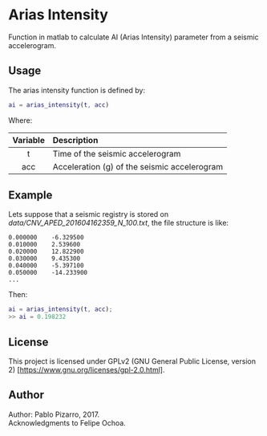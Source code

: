 # Arias Intensity
Function in matlab to calculate AI (Arias Intensity) parameter from a seismic accelerogram.

## Usage

The arias intensity function is defined by:

```matlab
ai = arias_intensity(t, acc)
```

Where:

| Variable | Description |
| :-: | :--|
| t | Time of the seismic accelerogram |
| acc | Acceleration (g) of the seismic accelerogram |

## Example

Lets suppose that a seismic registry is stored on *data/CNV_APED_201604162359_N_100.txt*, the file structure is like:

```
0.000000	-6.329500
0.010000	2.539600
0.020000	12.822900
0.030000	9.435300
0.040000	-5.397100
0.050000	-14.233900
...
```

Then:

```matlab
ai = arias_intensity(t, acc);
>> ai = 0.198232
```

## License
This project is licensed under GPLv2 (GNU General Public License, version 2) [https://www.gnu.org/licenses/gpl-2.0.html].

## Author
Author: Pablo Pizarro, 2017.<br>
Acknowledgments to Felipe Ochoa.